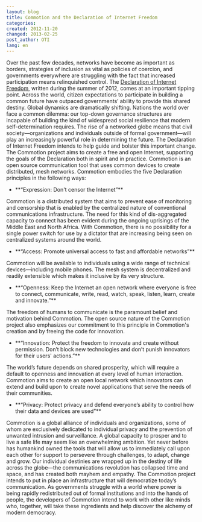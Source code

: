 ```yaml
---
layout: blog
title: Commotion and the Declaration of Internet Freedom
categories:   
created: 2012-11-20
changed: 2013-02-25
post_author: OTI
lang: en
---
```

  Over the past few decades, networks have become as important as borders, strategies of inclusion as vital as policies of coercion, and governments everywhere are struggling with the fact that increased participation means relinquished control. The <a href="http://declarationofinternetfreedom.org/">Declaration of Internet Freedom</a>, written during the summer of 2012, comes at an important tipping point. Across the world, citizen expectations to participate in building a common future have outpaced governments&rsquo; ability to provide this shared destiny. Global dynamics are dramatically shifting.
Nations the world over face a common dilemma: our top-down governance structures are incapable of building the kind of widespread social resilience that modern self-determination requires. The rise of a networked globe means that civil society&mdash;organizations and individuals outside of formal government&mdash;will play an increasingly powerful role in determining the future. The Declaration of Internet Freedom intends to help guide and bolster this important change.
The Commotion project aims to create a free and open Internet, supporting the goals of the Declaration both in spirit and in practice. Commotion is an open source communication tool that uses common devices to create distributed, mesh networks. Commotion embodies the five Declaration principles in the following ways:
<ul><li>**&ldquo;Expression: Don&#39;t censor the Internet&rdquo;**
</li></ul>
Commotion is a distributed system that aims to prevent ease of monitoring and censorship that is enabled by the centralized nature of conventional communications infrastructure. The need for this kind of dis-aggregated capacity to connect has been evident during the ongoing uprisings of the Middle East and North Africa. With Commotion, there is no possibility for a single power switch for use by a dictator that are increasing being seen on centralized systems around the world.
<ul><li>**&ldquo;Access: Promote universal access to fast and affordable networks&rdquo;**
</li></ul>
Commotion will be available to individuals using a wide range of technical devices&mdash;including mobile phones. The mesh system is decentralized and readily extensible which makes it inclusive by its very structure.
<ul><li>**&ldquo;Openness: Keep the Internet an open network where everyone is free to connect, communicate, write, read, watch, speak, listen, learn, create and innovate.&rdquo;**
</li></ul>
The freedom of humans to communicate is the paramount belief and motivation behind Commotion. The open source nature of the Commotion project also emphasizes our commitment to this principle in Commotion&#39;s creation and by freeing the code for innovation.
<ul><li>**&ldquo;Innovation: Protect the freedom to innovate and create without permission. Don&rsquo;t block new technologies and don&rsquo;t punish innovators for their users&#39; actions.&rdquo;**
</li></ul>
The world&rsquo;s future depends on shared prosperity, which will require a default to openness and innovation at every level of human interaction. Commotion aims to create an open local network which innovators can extend and build upon to create novel applications that serve the needs of their communities.
<ul><li>**&ldquo;Privacy: Protect privacy and defend everyone&rsquo;s ability to control how their data and devices are used&rdquo;**
</li></ul>
Commotion is a global alliance of individuals and organizations, some of whom are exclusively dedicated to individual privacy and the prevention of unwanted intrusion and surveillance.
A global capacity to prosper and to live a safe life may seem like an overwhelming ambition. Yet never before has humankind owned the tools that will allow us to immediately call upon each other for support to persevere through challenges, to adapt, change and grow. Our individual destinies are wrapped up in the destiny of life across the globe&mdash;the communications revolution has collapsed time and space, and has created both mayhem and empathy.
The Commotion project intends to put in place an infrastructure that will democratize today&rsquo;s communication. As governments struggle with a world where power is being rapidly redistributed out of formal institutions and into the hands of people, the developers of Commotion intend to work with other like minds who, together, will take these ingredients and help discover the alchemy of modern democracy.
 
